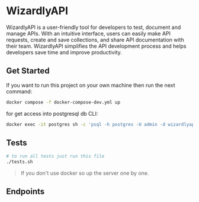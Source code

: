 # WizardlyAPI

WizardlyAPI is a user-friendly tool for developers to test, document and manage APIs. With an intuitive interface, users can easily make API requests, create and save collections, and share API documentation with their team. WizardlyAPI simplifies the API development process and helps developers save time and improve productivity.

## Get Started

If you want to run this project on your own machine then run the next command:

```bash
docker compose -f docker-compose-dev.yml up
```

for get access into postgresql db CLI:

```bash
docker exec -it postgres sh -c 'psql -h postgres -U admin -d wizardlyapi'
```

## Tests

```bash
# to run all tests just run this file
./tests.sh
```

> If you don't use docker so up the server one by one.

## Endpoints
